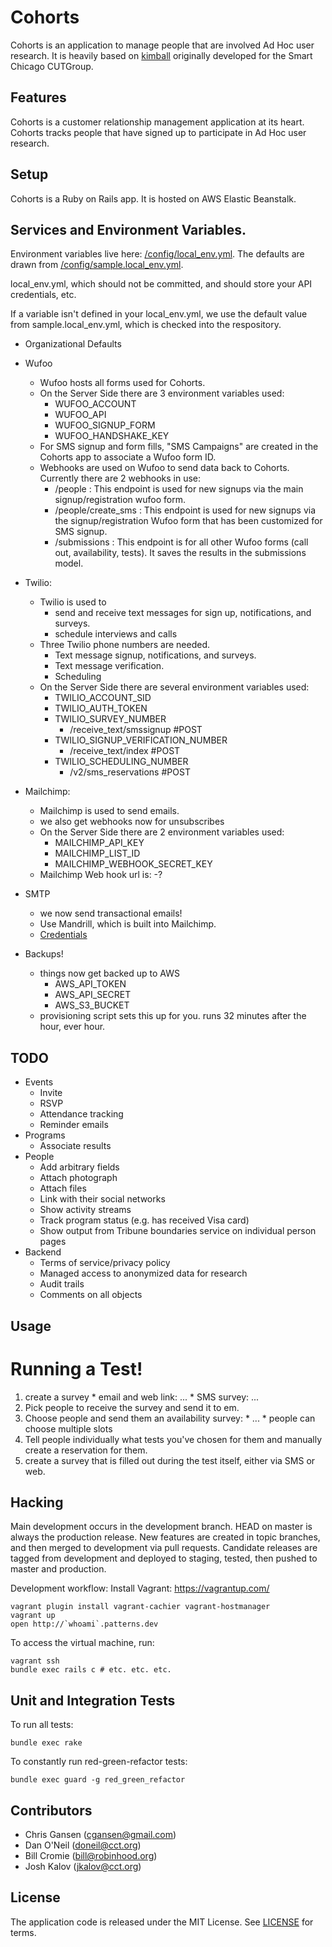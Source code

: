 Cohorts
=====

Cohorts is an application to manage people that are involved Ad Hoc user research. It is heavily based on [kimball](https://github.com/smartchicago/kimball) originally developed for the Smart Chicago CUTGroup.

Features
--------

Cohorts is a customer relationship management application at its heart. Cohorts tracks people that have signed up to participate in Ad Hoc user research.

Setup
-----
Cohorts is a Ruby on Rails app. It is hosted on AWS Elastic Beanstalk.

Services and Environment Variables.
--------
Environment variables live here: [/config/local_env.yml](/config/local_env.yaml). The defaults are drawn from [/config/sample.local_env.yml](/config/sample.local_env.yaml).

local_env.yml, which should not be committed, and should store your API credentials, etc.

If a variable isn't defined in your local_env.yml, we use the default value from sample.local_env.yml, which is checked into the respository.

* Organizational Defaults

* Wufoo
  * Wufoo hosts all forms used for Cohorts.
  * On the Server Side there are 3 environment variables used:
    * WUFOO_ACCOUNT
    * WUFOO_API
    * WUFOO_SIGNUP_FORM
    * WUFOO_HANDSHAKE_KEY
  * For SMS signup and form fills, "SMS Campaigns" are created in the Cohorts app to associate a Wufoo form ID.
  * Webhooks are used on Wufoo to send data back to Cohorts. Currently there are 2 webhooks in use:
    * /people : This endpoint is used for new signups via the main signup/registration wufoo form.
    * /people/create_sms : This endpoint is used for new signups via the signup/registration Wufoo form that has been customized for SMS signup.
    * /submissions : This endpoint is for all other Wufoo forms (call out, availability, tests). It saves the results in the submissions model.
* Twilio:
  * Twilio is used to
     - send and receive text messages for sign up, notifications, and surveys.
     - schedule interviews and calls
  * Three Twilio phone numbers are needed.
    - Text message signup, notifications, and surveys.
    - Text message verification.
    - Scheduling
  * On the Server Side there are several environment variables used:
    * TWILIO_ACCOUNT_SID
    * TWILIO_AUTH_TOKEN
    * TWILIO_SURVEY_NUMBER
      - /receive_text/smssignup #POST
    * TWILIO_SIGNUP_VERIFICATION_NUMBER
      - /receive_text/index #POST
    * TWILIO_SCHEDULING_NUMBER
      - /v2/sms_reservations  #POST

* Mailchimp:
  * Mailchimp is used to send emails.
  * we also get webhooks now for unsubscribes
  * On the Server Side there are 2 environment variables used:
    * MAILCHIMP_API_KEY
    * MAILCHIMP_LIST_ID
    * MAILCHIMP_WEBHOOK_SECRET_KEY
  * Mailchimp Web hook url is:
    -?

* SMTP
  * we now send transactional emails!
  * Use Mandrill, which is built into Mailchimp.
  * [Credentials](https://mandrill.zendesk.com/hc/en-us/articles/205582197-Where-do-I-find-my-SMTP-credentials-)

* Backups!
  * things now get backed up to AWS
    * AWS_API_TOKEN
    * AWS_API_SECRET
    * AWS_S3_BUCKET
  * provisioning script sets this up for you. runs 32 minutes after the hour, ever hour.

TODO
----
* Events
  * Invite
  * RSVP
  * Attendance tracking
  * Reminder emails
* Programs
  * Associate results
* People
  * Add arbitrary fields
  * Attach photograph
  * Attach files
  * Link with their social networks
  * Show activity streams
  * Track program status (e.g. has received Visa card)
  * Show output from Tribune boundaries service on individual person pages
* Backend
  * Terms of service/privacy policy
  * Managed access to anonymized data for research
  * Audit trails
  * Comments on all objects


Usage
--------
# Running a Test!
  1. create a survey
    * email and web link: ...
    * SMS survey: ...
  2. Pick people to receive the survey and send it to em.
  3. Choose people and send them an availability survey:
    * ...
    * people can choose multiple slots
  4. Tell people individually what tests you've chosen for them and manually create a reservation for them.
  5. create a survey that is filled out during the test itself, either via SMS or web.


Hacking
-------

Main development occurs in the development branch. HEAD on master is always the production release. New features are created in topic branches, and then merged to development via pull requests. Candidate releases are tagged from development and deployed to staging, tested, then pushed to master and production.

Development workflow:
Install Vagrant: https://vagrantup.com/
```
vagrant plugin install vagrant-cachier vagrant-hostmanager
vagrant up
open http://`whoami`.patterns.dev
```

To access the virtual machine, run:
```
vagrant ssh
bundle exec rails c # etc. etc. etc.
```

Unit and Integration Tests
---------------------------
To run all tests:
```
bundle exec rake

```

To constantly run red-green-refactor tests:
```
bundle exec guard -g red_green_refactor
```

Contributors
------------

* Chris Gansen (cgansen@gmail.com)
* Dan O'Neil (doneil@cct.org)
* Bill Cromie (bill@robinhood.org)
* Josh Kalov (jkalov@cct.org)

License
-------

The application code is released under the MIT License. See [LICENSE](LICENSE.md) for terms.
